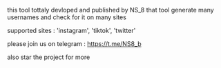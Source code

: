 this tool tottaly devloped and published by NS_8
that tool generate many usernames and check for it on many sites 

supported sites : 'instagram', 'tiktok', 'twitter'

please join us on telegram : https://t.me/NS8_b

also star the project for more 
